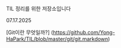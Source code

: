 TIL 정리를 위한 저장소입니다

07.17.2025

[Git이란 무엇일까?] (https://github.com/Yong-HaPark/TIL/blob/master/git/git.markdown)
